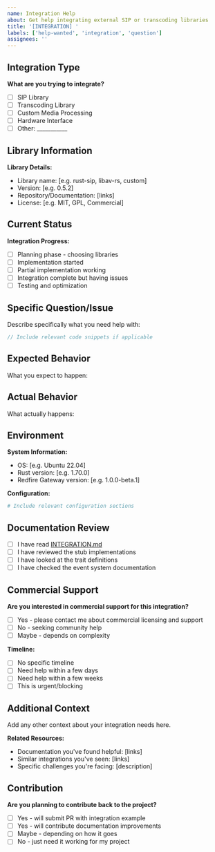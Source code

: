 ```yaml
---
name: Integration Help
about: Get help integrating external SIP or transcoding libraries
title: '[INTEGRATION] '
labels: ['help-wanted', 'integration', 'question']
assignees: ''
---
```


## Integration Type

**What are you trying to integrate?**
- [ ] SIP Library
- [ ] Transcoding Library
- [ ] Custom Media Processing
- [ ] Hardware Interface
- [ ] Other: ___________

## Library Information

**Library Details:**
- Library name: [e.g. rust-sip, libav-rs, custom]
- Version: [e.g. 0.5.2]
- Repository/Documentation: [links]
- License: [e.g. MIT, GPL, Commercial]

## Current Status

**Integration Progress:**
- [ ] Planning phase - choosing libraries
- [ ] Implementation started
- [ ] Partial implementation working
- [ ] Integration complete but having issues
- [ ] Testing and optimization

## Specific Question/Issue

Describe specifically what you need help with:

```rust
// Include relevant code snippets if applicable
```

## Expected Behavior

What you expect to happen:

## Actual Behavior

What actually happens:

## Environment

**System Information:**
- OS: [e.g. Ubuntu 22.04]
- Rust version: [e.g. 1.70.0]
- Redfire Gateway version: [e.g. 1.0.0-beta.1]

**Configuration:**
```toml
# Include relevant configuration sections
```

## Documentation Review

- [ ] I have read [INTEGRATION.md](../INTEGRATION.md)
- [ ] I have reviewed the stub implementations
- [ ] I have looked at the trait definitions
- [ ] I have checked the event system documentation

## Commercial Support

**Are you interested in commercial support for this integration?**
- [ ] Yes - please contact me about commercial licensing and support
- [ ] No - seeking community help
- [ ] Maybe - depends on complexity

**Timeline:**
- [ ] No specific timeline
- [ ] Need help within a few days
- [ ] Need help within a few weeks
- [ ] This is urgent/blocking

## Additional Context

Add any other context about your integration needs here.

**Related Resources:**
- Documentation you've found helpful: [links]
- Similar integrations you've seen: [links]
- Specific challenges you're facing: [description]

## Contribution

**Are you planning to contribute back to the project?**
- [ ] Yes - will submit PR with integration example
- [ ] Yes - will contribute documentation improvements
- [ ] Maybe - depending on how it goes
- [ ] No - just need it working for my project